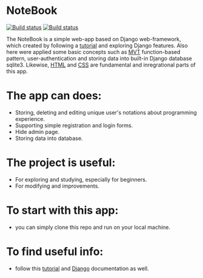 # NoteBook

[![Build status](https://img.shields.io/badge/Python-FFD43B?style=for-the-badge&logo=python&logoColor=blue)](https://python.org)
[![Build status](https://img.shields.io/badge/Django-092E20?style=for-the-badge&logo=django&logoColor=green)](https://www.djangoproject.com)

The NoteBook is a simple web-app based on Django web-framework,
which created by following a [tutorial](https://www.pythontutorial.net/django-tutorial/)
and exploring Django features. Also here were applied some basic concepts such as [MVT](https://www.javatpoint.com/django-mvt) function-based pattern, user-authentication and storing data into built-in Django database sqlite3. 
Likewise, [HTML](https://developer.mozilla.org/en-US/docs/Web/HTML) and [CSS](https://developer.mozilla.org/en-US/docs/Web/CSS) are fundamental and inregrational parts of this app.   
# The app can does:

- Storing, deleting and editing unique user's notations about programming experience.
- Supporting simple registration and login forms.
- Hide admin page.
- Storing data into database.
# The project is useful:
- For exploring and studying, especially for beginners.
- For modifying and improvements.

# To start with this app:
- you can simply clone this repo and run on your local machine.

# To find useful info:
- follow this [tutorial](https://www.pythontutorial.net/django-tutorial/) and [Django](https://docs.djangoproject.com/) documentation as well.

